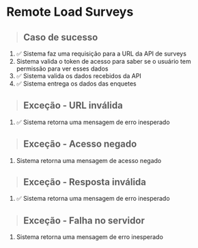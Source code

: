 # Remote Load Surveys

> ## Caso de sucesso
1. ✅ Sistema faz uma requisição para a URL da API de surveys
2.  Sistema valida o token de acesso para saber se o usuário tem permissão para ver esses dados
3. ✅ Sistema valida os dados recebidos da API
4. ✅ Sistema entrega os dados das enquetes

> ## Exceção - URL inválida
1. ✅ Sistema retorna uma mensagem de erro inesperado

> ## Exceção - Acesso negado
1.  Sistema retorna uma mensagem de acesso negado

> ## Exceção - Resposta inválida
1. ✅ Sistema retorna uma mensagem de erro inesperado

> ## Exceção - Falha no servidor
1.  Sistema retorna uma mensagem de erro inesperado